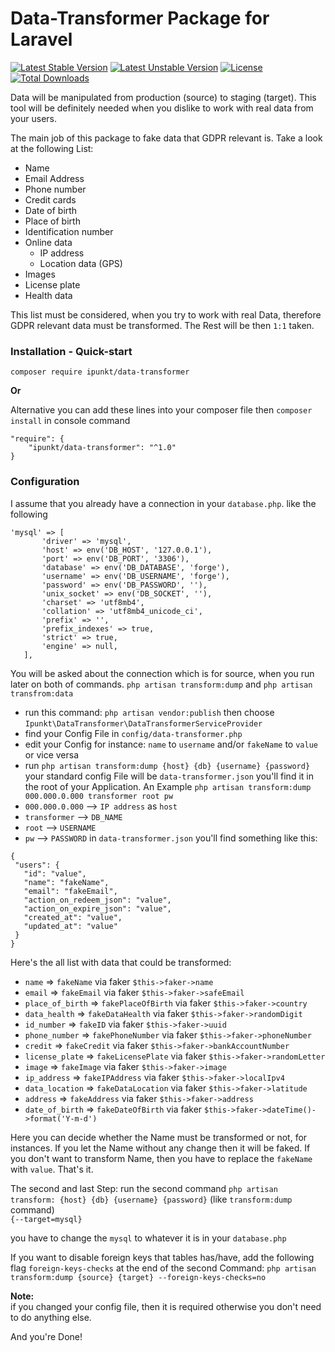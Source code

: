 # Data-Transformer Package for Laravel

[![Latest Stable Version](https://poser.pugx.org/ipunkt/data-transformer/v/stable.svg)](https://packagist.org/packages/ipunkt/data-transformer) 
[![Latest Unstable Version](https://poser.pugx.org/ipunkt/data-transformer/v/unstable.svg)](https://packagist.org/packages/ipunkt/data-transformer) 
[![License](https://poser.pugx.org/ipunkt/data-transformer/license.svg)](https://packagist.org/packages/ipunkt/data-transformer) 
[![Total Downloads](https://poser.pugx.org/ipunkt/data-transformer/downloads.svg)](https://packagist.org/packages/ipunkt/data-transformer)

Data will be manipulated from production (source) to staging (target). This tool will be definitely needed when 
you dislike to work with real data from your users.

The main job of this package to fake data that GDPR relevant is. Take a look at the following List:

* Name
* Email Address
* Phone number
* Credit cards
* Date of birth
* Place of birth
* Identification number
* Online data
    * IP address
    * Location data (GPS)
* Images
* License plate
* Health data

This list must be considered, when you try to work with real Data, therefore  GDPR relevant data must be transformed. 
The Rest will be then `1:1` taken.


### Installation - Quick-start
 `composer require ipunkt/data-transformer`
 
__Or__

 Alternative you can add these lines into your composer file then `composer install` in console command
```
"require": {
	"ipunkt/data-transformer": "^1.0"
}
```

### Configuration
I assume that you already have a connection in your `database.php`. like the following
 ```
'mysql' => [
        'driver' => 'mysql',
        'host' => env('DB_HOST', '127.0.0.1'),
        'port' => env('DB_PORT', '3306'),
        'database' => env('DB_DATABASE', 'forge'),
        'username' => env('DB_USERNAME', 'forge'),
        'password' => env('DB_PASSWORD', ''),
        'unix_socket' => env('DB_SOCKET', ''),
        'charset' => 'utf8mb4',
        'collation' => 'utf8mb4_unicode_ci',
        'prefix' => '',
        'prefix_indexes' => true,
        'strict' => true,
        'engine' => null,
    ],
```
You will be asked about the connection which is for source, when you run later on both of commands.
`php artisan transform:dump` and `php artisan transfrom:data`


* run this command: `php artisan vendor:publish` then choose `Ipunkt\DataTransformer\DataTransformerServiceProvider`
* find your Config File in `config/data-transformer.php` 
* edit your Config for instance: `name` to `username` and/or `fakeName` to `value` or vice versa
* run `php artisan transform:dump {host} {db} {username} {password}` your standard config File will be `data-transformer.json` 
you'll find it in the root of your Application.
An Example `php artisan transform:dump 000.000.0.000 transformer root pw`
* `000.000.0.000` --> `IP address` as `host`
* `transformer` --> `DB_NAME`
* `root` --> `USERNAME`
*  `pw` --> `PASSWORD`
in `data-transformer.json` you'll find something like this:
 ```
{
  "users": {
    "id": "value",
    "name": "fakeName",
    "email": "fakeEmail",
    "action_on_redeem_json": "value",
    "action_on_expire_json": "value",
    "created_at": "value",
    "updated_at": "value"
  }
}
```

Here's the all list with data that could be transformed:

* `name` => `fakeName` via faker `$this->faker->name`
* `email` => `fakeEmail` via faker `$this->faker->safeEmail`
* `place_of_birth` => `fakePlaceOfBirth` via faker `$this->faker->country`
* `data_health` => `fakeDataHealth` via faker `$this->faker->randomDigit`
* `id_number` => `fakeID` via faker `$this->faker->uuid`
* `phone_number` => `fakePhoneNumber` via faker `$this->faker->phoneNumber`
* `credit` => `fakeCredit` via faker `$this->faker->bankAccountNumber`
* `license_plate` => `fakeLicensePlate` via faker `$this->faker->randomLetter`
* `image` => `fakeImage` via faker `$this->faker->image`
* `ip_address` => `fakeIPAddress` via faker `$this->faker->localIpv4`
* `data_location` => `fakeDataLocation` via faker `$this->faker->latitude`
* `address` => `fakeAddress` via faker `$this->faker->address`
* `date_of_birth` => `fakeDateOfBirth` via faker `$this->faker->dateTime()->format('Y-m-d')`

Here you can decide whether the Name must be transformed or not, for instances. If you let the Name without any change then it will be faked. If you don't want to transform Name, then you have to replace the `fakeName` with `value`. That's it.

The second and last Step:
run the second command `php artisan transform: {host} {db} {username} {password}` (like `transform:dump` command)  
`{--target=mysql}` 

you have to change the `mysql` to whatever it is in your `database.php`

If you want to disable foreign keys that tables has/have, add the following flag `foreign-keys-checks` 
at the end of the second Command:
`php artisan transform:dump {source} {target} --foreign-keys-checks=no`

__Note:__  
if you changed your config file, then it is required otherwise you don't need to do anything else.



And you're Done!


